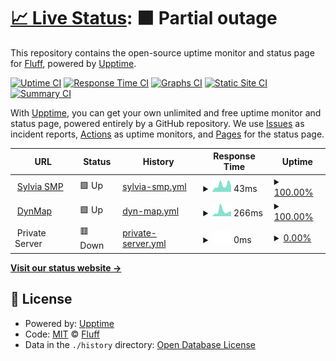 # [📈 Live Status](https://status.sylvy.me): <!--live status--> **🟧 Partial outage**

This repository contains the open-source uptime monitor and status page for [Fluff](https://status.sylvy.me), powered by [Upptime](https://github.com/upptime/upptime).

[![Uptime CI](https://github.com/fluff663/SylviaSMPStatus/workflows/Uptime%20CI/badge.svg)](https://github.com/fluff663/SylviaSMPStatus/actions?query=workflow%3A%22Uptime+CI%22)
[![Response Time CI](https://github.com/fluff663/SylviaSMPStatus/workflows/Response%20Time%20CI/badge.svg)](https://github.com/fluff663/SylviaSMPStatus/actions?query=workflow%3A%22Response+Time+CI%22)
[![Graphs CI](https://github.com/fluff663/SylviaSMPStatus/workflows/Graphs%20CI/badge.svg)](https://github.com/fluff663/SylviaSMPStatus/actions?query=workflow%3A%22Graphs+CI%22)
[![Static Site CI](https://github.com/fluff663/SylviaSMPStatus/workflows/Static%20Site%20CI/badge.svg)](https://github.com/fluff663/SylviaSMPStatus/actions?query=workflow%3A%22Static+Site+CI%22)
[![Summary CI](https://github.com/fluff663/SylviaSMPStatus/workflows/Summary%20CI/badge.svg)](https://github.com/fluff663/SylviaSMPStatus/actions?query=workflow%3A%22Summary+CI%22)

With [Upptime](https://upptime.js.org), you can get your own unlimited and free uptime monitor and status page, powered entirely by a GitHub repository. We use [Issues](https://github.com/fluff663/SylviaSMPStatus/issues) as incident reports, [Actions](https://github.com/fluff663/SylviaSMPStatus/actions) as uptime monitors, and [Pages](https://status.sylvy.me) for the status page.

<!--start: status pages-->
<!-- This summary is generated by Upptime (https://github.com/upptime/upptime) -->
<!-- Do not edit this manually, your changes will be overwritten -->
<!-- prettier-ignore -->
| URL | Status | History | Response Time | Uptime |
| --- | ------ | ------- | ------------- | ------ |
| <img alt="" src="https://icons.duckduckgo.com/ip3/null.ico" height="13"> [Sylvia SMP](mcs.sylvy.me) | 🟩 Up | [sylvia-smp.yml](https://github.com/Fluff663/SylviaSMPStatus/commits/HEAD/history/sylvia-smp.yml) | <details><summary><img alt="Response time graph" src="./graphs/sylvia-smp/response-time-week.png" height="20"> 43ms</summary><br><a href="https://status.sylvy.me/history/sylvia-smp"><img alt="Response time 70" src="https://img.shields.io/endpoint?url=https%3A%2F%2Fraw.githubusercontent.com%2FFluff663%2FSylviaSMPStatus%2FHEAD%2Fapi%2Fsylvia-smp%2Fresponse-time.json"></a><br><a href="https://status.sylvy.me/history/sylvia-smp"><img alt="24-hour response time 36" src="https://img.shields.io/endpoint?url=https%3A%2F%2Fraw.githubusercontent.com%2FFluff663%2FSylviaSMPStatus%2FHEAD%2Fapi%2Fsylvia-smp%2Fresponse-time-day.json"></a><br><a href="https://status.sylvy.me/history/sylvia-smp"><img alt="7-day response time 43" src="https://img.shields.io/endpoint?url=https%3A%2F%2Fraw.githubusercontent.com%2FFluff663%2FSylviaSMPStatus%2FHEAD%2Fapi%2Fsylvia-smp%2Fresponse-time-week.json"></a><br><a href="https://status.sylvy.me/history/sylvia-smp"><img alt="30-day response time 46" src="https://img.shields.io/endpoint?url=https%3A%2F%2Fraw.githubusercontent.com%2FFluff663%2FSylviaSMPStatus%2FHEAD%2Fapi%2Fsylvia-smp%2Fresponse-time-month.json"></a><br><a href="https://status.sylvy.me/history/sylvia-smp"><img alt="1-year response time 70" src="https://img.shields.io/endpoint?url=https%3A%2F%2Fraw.githubusercontent.com%2FFluff663%2FSylviaSMPStatus%2FHEAD%2Fapi%2Fsylvia-smp%2Fresponse-time-year.json"></a></details> | <details><summary><a href="https://status.sylvy.me/history/sylvia-smp">100.00%</a></summary><a href="https://status.sylvy.me/history/sylvia-smp"><img alt="All-time uptime 91.74%" src="https://img.shields.io/endpoint?url=https%3A%2F%2Fraw.githubusercontent.com%2FFluff663%2FSylviaSMPStatus%2FHEAD%2Fapi%2Fsylvia-smp%2Fuptime.json"></a><br><a href="https://status.sylvy.me/history/sylvia-smp"><img alt="24-hour uptime 100.00%" src="https://img.shields.io/endpoint?url=https%3A%2F%2Fraw.githubusercontent.com%2FFluff663%2FSylviaSMPStatus%2FHEAD%2Fapi%2Fsylvia-smp%2Fuptime-day.json"></a><br><a href="https://status.sylvy.me/history/sylvia-smp"><img alt="7-day uptime 100.00%" src="https://img.shields.io/endpoint?url=https%3A%2F%2Fraw.githubusercontent.com%2FFluff663%2FSylviaSMPStatus%2FHEAD%2Fapi%2Fsylvia-smp%2Fuptime-week.json"></a><br><a href="https://status.sylvy.me/history/sylvia-smp"><img alt="30-day uptime 98.81%" src="https://img.shields.io/endpoint?url=https%3A%2F%2Fraw.githubusercontent.com%2FFluff663%2FSylviaSMPStatus%2FHEAD%2Fapi%2Fsylvia-smp%2Fuptime-month.json"></a><br><a href="https://status.sylvy.me/history/sylvia-smp"><img alt="1-year uptime 91.74%" src="https://img.shields.io/endpoint?url=https%3A%2F%2Fraw.githubusercontent.com%2FFluff663%2FSylviaSMPStatus%2FHEAD%2Fapi%2Fsylvia-smp%2Fuptime-year.json"></a></details>
| <img alt="" src="https://icons.duckduckgo.com/ip3/dynmap.sylvy.me.ico" height="13"> [DynMap](http://dynmap.sylvy.me) | 🟩 Up | [dyn-map.yml](https://github.com/Fluff663/SylviaSMPStatus/commits/HEAD/history/dyn-map.yml) | <details><summary><img alt="Response time graph" src="./graphs/dyn-map/response-time-week.png" height="20"> 266ms</summary><br><a href="https://status.sylvy.me/history/dyn-map"><img alt="Response time 231" src="https://img.shields.io/endpoint?url=https%3A%2F%2Fraw.githubusercontent.com%2FFluff663%2FSylviaSMPStatus%2FHEAD%2Fapi%2Fdyn-map%2Fresponse-time.json"></a><br><a href="https://status.sylvy.me/history/dyn-map"><img alt="24-hour response time 315" src="https://img.shields.io/endpoint?url=https%3A%2F%2Fraw.githubusercontent.com%2FFluff663%2FSylviaSMPStatus%2FHEAD%2Fapi%2Fdyn-map%2Fresponse-time-day.json"></a><br><a href="https://status.sylvy.me/history/dyn-map"><img alt="7-day response time 266" src="https://img.shields.io/endpoint?url=https%3A%2F%2Fraw.githubusercontent.com%2FFluff663%2FSylviaSMPStatus%2FHEAD%2Fapi%2Fdyn-map%2Fresponse-time-week.json"></a><br><a href="https://status.sylvy.me/history/dyn-map"><img alt="30-day response time 432" src="https://img.shields.io/endpoint?url=https%3A%2F%2Fraw.githubusercontent.com%2FFluff663%2FSylviaSMPStatus%2FHEAD%2Fapi%2Fdyn-map%2Fresponse-time-month.json"></a><br><a href="https://status.sylvy.me/history/dyn-map"><img alt="1-year response time 231" src="https://img.shields.io/endpoint?url=https%3A%2F%2Fraw.githubusercontent.com%2FFluff663%2FSylviaSMPStatus%2FHEAD%2Fapi%2Fdyn-map%2Fresponse-time-year.json"></a></details> | <details><summary><a href="https://status.sylvy.me/history/dyn-map">100.00%</a></summary><a href="https://status.sylvy.me/history/dyn-map"><img alt="All-time uptime 90.83%" src="https://img.shields.io/endpoint?url=https%3A%2F%2Fraw.githubusercontent.com%2FFluff663%2FSylviaSMPStatus%2FHEAD%2Fapi%2Fdyn-map%2Fuptime.json"></a><br><a href="https://status.sylvy.me/history/dyn-map"><img alt="24-hour uptime 100.00%" src="https://img.shields.io/endpoint?url=https%3A%2F%2Fraw.githubusercontent.com%2FFluff663%2FSylviaSMPStatus%2FHEAD%2Fapi%2Fdyn-map%2Fuptime-day.json"></a><br><a href="https://status.sylvy.me/history/dyn-map"><img alt="7-day uptime 100.00%" src="https://img.shields.io/endpoint?url=https%3A%2F%2Fraw.githubusercontent.com%2FFluff663%2FSylviaSMPStatus%2FHEAD%2Fapi%2Fdyn-map%2Fuptime-week.json"></a><br><a href="https://status.sylvy.me/history/dyn-map"><img alt="30-day uptime 98.84%" src="https://img.shields.io/endpoint?url=https%3A%2F%2Fraw.githubusercontent.com%2FFluff663%2FSylviaSMPStatus%2FHEAD%2Fapi%2Fdyn-map%2Fuptime-month.json"></a><br><a href="https://status.sylvy.me/history/dyn-map"><img alt="1-year uptime 90.83%" src="https://img.shields.io/endpoint?url=https%3A%2F%2Fraw.githubusercontent.com%2FFluff663%2FSylviaSMPStatus%2FHEAD%2Fapi%2Fdyn-map%2Fuptime-year.json"></a></details>
| <img alt="" src="https://icons.duckduckgo.com/ip3/null.ico" height="13"> Private Server | 🟥 Down | [private-server.yml](https://github.com/Fluff663/SylviaSMPStatus/commits/HEAD/history/private-server.yml) | <details><summary><img alt="Response time graph" src="./graphs/private-server/response-time-week.png" height="20"> 0ms</summary><br><a href="https://status.sylvy.me/history/private-server"><img alt="Response time 57" src="https://img.shields.io/endpoint?url=https%3A%2F%2Fraw.githubusercontent.com%2FFluff663%2FSylviaSMPStatus%2FHEAD%2Fapi%2Fprivate-server%2Fresponse-time.json"></a><br><a href="https://status.sylvy.me/history/private-server"><img alt="24-hour response time 0" src="https://img.shields.io/endpoint?url=https%3A%2F%2Fraw.githubusercontent.com%2FFluff663%2FSylviaSMPStatus%2FHEAD%2Fapi%2Fprivate-server%2Fresponse-time-day.json"></a><br><a href="https://status.sylvy.me/history/private-server"><img alt="7-day response time 0" src="https://img.shields.io/endpoint?url=https%3A%2F%2Fraw.githubusercontent.com%2FFluff663%2FSylviaSMPStatus%2FHEAD%2Fapi%2Fprivate-server%2Fresponse-time-week.json"></a><br><a href="https://status.sylvy.me/history/private-server"><img alt="30-day response time 0" src="https://img.shields.io/endpoint?url=https%3A%2F%2Fraw.githubusercontent.com%2FFluff663%2FSylviaSMPStatus%2FHEAD%2Fapi%2Fprivate-server%2Fresponse-time-month.json"></a><br><a href="https://status.sylvy.me/history/private-server"><img alt="1-year response time 57" src="https://img.shields.io/endpoint?url=https%3A%2F%2Fraw.githubusercontent.com%2FFluff663%2FSylviaSMPStatus%2FHEAD%2Fapi%2Fprivate-server%2Fresponse-time-year.json"></a></details> | <details><summary><a href="https://status.sylvy.me/history/private-server">0.00%</a></summary><a href="https://status.sylvy.me/history/private-server"><img alt="All-time uptime 23.64%" src="https://img.shields.io/endpoint?url=https%3A%2F%2Fraw.githubusercontent.com%2FFluff663%2FSylviaSMPStatus%2FHEAD%2Fapi%2Fprivate-server%2Fuptime.json"></a><br><a href="https://status.sylvy.me/history/private-server"><img alt="24-hour uptime 0.00%" src="https://img.shields.io/endpoint?url=https%3A%2F%2Fraw.githubusercontent.com%2FFluff663%2FSylviaSMPStatus%2FHEAD%2Fapi%2Fprivate-server%2Fuptime-day.json"></a><br><a href="https://status.sylvy.me/history/private-server"><img alt="7-day uptime 0.00%" src="https://img.shields.io/endpoint?url=https%3A%2F%2Fraw.githubusercontent.com%2FFluff663%2FSylviaSMPStatus%2FHEAD%2Fapi%2Fprivate-server%2Fuptime-week.json"></a><br><a href="https://status.sylvy.me/history/private-server"><img alt="30-day uptime 0.00%" src="https://img.shields.io/endpoint?url=https%3A%2F%2Fraw.githubusercontent.com%2FFluff663%2FSylviaSMPStatus%2FHEAD%2Fapi%2Fprivate-server%2Fuptime-month.json"></a><br><a href="https://status.sylvy.me/history/private-server"><img alt="1-year uptime 23.64%" src="https://img.shields.io/endpoint?url=https%3A%2F%2Fraw.githubusercontent.com%2FFluff663%2FSylviaSMPStatus%2FHEAD%2Fapi%2Fprivate-server%2Fuptime-year.json"></a></details>

<!--end: status pages-->

[**Visit our status website →**](https://status.sylvy.me)

## 📄 License

- Powered by: [Upptime](https://github.com/upptime/upptime)
- Code: [MIT](./LICENSE) © [Fluff](https://status.sylvy.me)
- Data in the `./history` directory: [Open Database License](https://opendatacommons.org/licenses/odbl/1-0/)

